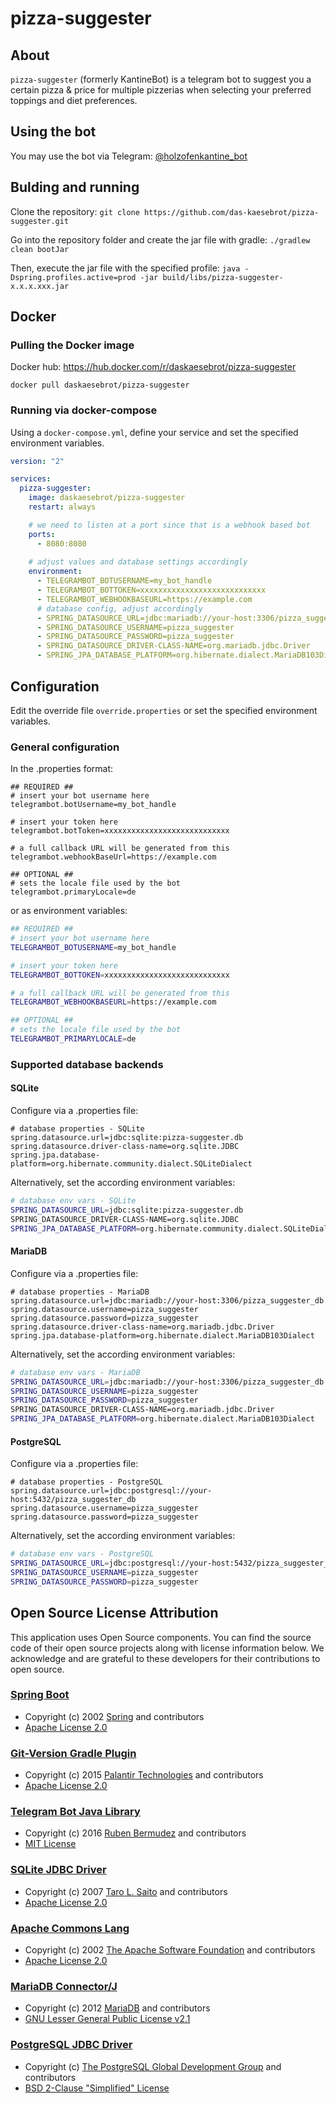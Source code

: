 # pizza-suggester
## About
`pizza-suggester` (formerly KantineBot) is a telegram bot to suggest you a certain pizza & price for multiple pizzerias when selecting your preferred toppings and diet preferences.

## Using the bot
You may use the bot via Telegram: [@holzofenkantine_bot](https://t.me/holzofenkantine_bot)

## Bulding and running

Clone the repository: `git clone https://github.com/das-kaesebrot/pizza-suggester.git`

Go into the repository folder and create the jar file with gradle: `./gradlew clean bootJar`

Then, execute the jar file with the specified profile:
`java -Dspring.profiles.active=prod -jar build/libs/pizza-suggester-x.x.x.xxx.jar`

## Docker
### Pulling the Docker image

Docker hub: https://hub.docker.com/r/daskaesebrot/pizza-suggester

`docker pull daskaesebrot/pizza-suggester`

### Running via docker-compose
Using a `docker-compose.yml`, define your service and set the specified environment variables.

```yaml
version: "2"

services:
  pizza-suggester:
    image: daskaesebrot/pizza-suggester
    restart: always

    # we need to listen at a port since that is a webhook based bot
    ports:
      - 8080:8080
    
    # adjust values and database settings accordingly
    environment:
      - TELEGRAMBOT_BOTUSERNAME=my_bot_handle
      - TELEGRAMBOT_BOTTOKEN=xxxxxxxxxxxxxxxxxxxxxxxxxxxx
      - TELEGRAMBOT_WEBHOOKBASEURL=https://example.com
      # database config, adjust accordingly
      - SPRING_DATASOURCE_URL=jdbc:mariadb://your-host:3306/pizza_suggester_db
      - SPRING_DATASOURCE_USERNAME=pizza_suggester
      - SPRING_DATASOURCE_PASSWORD=pizza_suggester
      - SPRING_DATASOURCE_DRIVER-CLASS-NAME=org.mariadb.jdbc.Driver
      - SPRING_JPA_DATABASE_PLATFORM=org.hibernate.dialect.MariaDB103Dialect
```

## Configuration
Edit the override file `override.properties` or set the specified environment variables.

### General configuration

In the .properties format:
```properties
## REQUIRED ##
# insert your bot username here
telegrambot.botUsername=my_bot_handle

# insert your token here
telegrambot.botToken=xxxxxxxxxxxxxxxxxxxxxxxxxxxx

# a full callback URL will be generated from this
telegrambot.webhookBaseUrl=https://example.com

## OPTIONAL ##
# sets the locale file used by the bot
telegrambot.primaryLocale=de
```

or as environment variables:
```sh
## REQUIRED ##
# insert your bot username here
TELEGRAMBOT_BOTUSERNAME=my_bot_handle

# insert your token here
TELEGRAMBOT_BOTTOKEN=xxxxxxxxxxxxxxxxxxxxxxxxxxxx

# a full callback URL will be generated from this
TELEGRAMBOT_WEBHOOKBASEURL=https://example.com

## OPTIONAL ##
# sets the locale file used by the bot
TELEGRAMBOT_PRIMARYLOCALE=de
```
### Supported database backends
#### SQLite
Configure via a .properties file:
```properties
# database properties - SQLite
spring.datasource.url=jdbc:sqlite:pizza-suggester.db
spring.datasource.driver-class-name=org.sqlite.JDBC
spring.jpa.database-platform=org.hibernate.community.dialect.SQLiteDialect
```

Alternatively, set the according environment variables:
```sh
# database env vars - SQLite
SPRING_DATASOURCE_URL=jdbc:sqlite:pizza-suggester.db
SPRING_DATASOURCE_DRIVER-CLASS-NAME=org.sqlite.JDBC
SPRING_JPA_DATABASE_PLATFORM=org.hibernate.community.dialect.SQLiteDialect
```
#### MariaDB
Configure via a .properties file:
```properties
# database properties - MariaDB
spring.datasource.url=jdbc:mariadb://your-host:3306/pizza_suggester_db
spring.datasource.username=pizza_suggester
spring.datasource.password=pizza_suggester
spring.datasource.driver-class-name=org.mariadb.jdbc.Driver
spring.jpa.database-platform=org.hibernate.dialect.MariaDB103Dialect
```

Alternatively, set the according environment variables:
```sh
# database env vars - MariaDB
SPRING_DATASOURCE_URL=jdbc:mariadb://your-host:3306/pizza_suggester_db
SPRING_DATASOURCE_USERNAME=pizza_suggester
SPRING_DATASOURCE_PASSWORD=pizza_suggester
SPRING_DATASOURCE_DRIVER-CLASS-NAME=org.mariadb.jdbc.Driver
SPRING_JPA_DATABASE_PLATFORM=org.hibernate.dialect.MariaDB103Dialect
```

#### PostgreSQL
Configure via a .properties file:
```properties
# database properties - PostgreSQL
spring.datasource.url=jdbc:postgresql://your-host:5432/pizza_suggester_db
spring.datasource.username=pizza_suggester
spring.datasource.password=pizza_suggester
```

Alternatively, set the according environment variables:
```sh
# database env vars - PostgreSQL
SPRING_DATASOURCE_URL=jdbc:postgresql://your-host:5432/pizza_suggester_db
SPRING_DATASOURCE_USERNAME=pizza_suggester
SPRING_DATASOURCE_PASSWORD=pizza_suggester
```

## Open Source License Attribution

This application uses Open Source components. You can find the source code of their open source projects along with license information below. We acknowledge and are grateful to these developers for their contributions to open source.

### [Spring Boot](https://github.com/jmrozanec/cron-utils)
- Copyright (c) 2002 [Spring](https://github.com/spring-projects) and contributors
- [Apache License 2.0](https://github.com/spring-projects/spring-boot/blob/main/LICENSE.txt)

### [Git-Version Gradle Plugin](https://github.com/palantir/gradle-git-version)
- Copyright (c) 2015 [Palantir Technologies](https://github.com/palantir) and contributors
- [Apache License 2.0](https://github.com/palantir/gradle-git-version/blob/develop/LICENSE)

### [Telegram Bot Java Library](https://github.com/rubenlagus/TelegramBots)
- Copyright (c) 2016 [Ruben Bermudez](https://github.com/rubenlagus) and contributors
- [MIT License](https://github.com/rubenlagus/TelegramBots/blob/master/LICENSE)

### [SQLite JDBC Driver](https://github.com/xerial/sqlite-jdbc)
- Copyright (c) 2007 [Taro L. Saito](https://github.com/xerial/sqlite-jdbc) and contributors
- [Apache License 2.0](https://github.com/xerial/sqlite-jdbc/blob/master/LICENSE)

### [Apache Commons Lang](https://github.com/apache/commons-lang)
- Copyright (c) 2002 [The Apache Software Foundation](https://github.com/apache) and contributors
- [Apache License 2.0](https://github.com/apache/commons-lang/blob/master/LICENSE.txt)

### [MariaDB Connector/J](https://github.com/mariadb-corporation/mariadb-connector-j)
- Copyright (c) 2012 [MariaDB](https://github.com/mariadb-corporation) and contributors
- [GNU Lesser General Public License v2.1](https://github.com/mariadb-corporation/mariadb-connector-j/blob/master/LICENSE)


### [PostgreSQL JDBC Driver](https://github.com/pgjdbc/pgjdbc)
- Copyright (c) [The PostgreSQL Global Development Group](https://www.postgresql.org/) and contributors
- [BSD 2-Clause "Simplified" License](https://github.com/pgjdbc/pgjdbc/blob/master/LICENSE)
